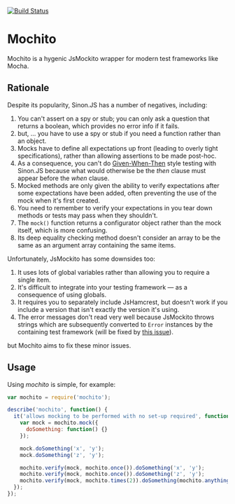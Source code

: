 [![Build Status](https://travis-ci.org/dchambers/mochito.png)](https://travis-ci.org/dchambers/mochito)

# Mochito

Mochito is a hygenic JsMockito wrapper for modern test frameworks like Mocha.


## Rationale

Despite its popularity, Sinon.JS has a number of negatives, including:

  1. You can't assert on a spy or stub; you can only ask a question that returns
     a boolean, which provides no error info if it fails.
  2. but, ... you have to use a spy or stub if you need a function rather
     than an object.
  3. Mocks have to define all expectations up front (leading to overly tight
     specifications), rather than allowing assertions to be made post-hoc.
  4. As a consequence, you can't do
     [Given-When-Then](https://en.wikipedia.org/wiki/Given-When-Then) style
     testing with Sinon.JS because what would otherwise be the _then_ clause
     must appear before the _when_ clause.
  5. Mocked methods are only given the ability to verify expectations after some
     expectations have been added, often preventing the use of the mock when
     it's first created.
  6. You need to remember to verify your expectations in you tear down methods
     or tests may pass when they shouldn't.
  6. The `mock()` function returns a configurator object rather than the mock
     itself, which is more confusing.
  7. Its deep equality checking method doesn't consider an array to be
     the same as an argument array containing the same items.

Unfortunately, JsMockito has some downsides too:

  1. It uses lots of global variables rather than allowing you to require a
     single item.
  2. It's difficult to integrate into your testing framework &mdash; as a
     consequence of using globals.
  3. It requires you to separately include JsHamcrest, but doesn't work
     if you include a version that isn't exactly the version it's using.
  4. The error messages don't read very well because JsMockito throws strings
     which are subsequently converted to `Error` instances by the containing
     test framework (will be fixed by
     [this issue](https://github.com/cleishm/jsmockito/issues/38)).

but Mochito aims to fix these minor issues.


## Usage

Using _mochito_ is simple, for example:

```js
var mochito = require('mochito');

describe('mochito', function() {
  it('allows mocking to be performed with no set-up required', function() {
    var mock = mochito.mock({
      doSomething: function() {}
    });

    mock.doSomething('x', 'y');
    mock.doSomething('z', 'y');

    mochito.verify(mock, mochito.once()).doSomething('x', 'y');
    mochito.verify(mock, mochito.once()).doSomething('z', 'y');
    mochito.verify(mock, mochito.times(2)).doSomething(mochito.anything(), 'y');
  });
});
```

